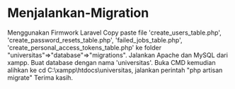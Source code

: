# Menjalankan-Migration
Menggunakan Firmwork Laravel
Copy paste file 'create_users_table.php', 'create_password_resets_table.php', 'failed_jobs_table.php', 'create_personal_access_tokens_table.php' ke folder "universitas"=>"database"=>"migrations".
Jalankan Apache dan MySQL dari xampp.
Buat database dengan nama 'universitas'.
Buka CMD kemudian alihkan ke cd C:\xampp\htdocs\universitas, jalankan perintah "php artisan migrate"
Terima kasih.
